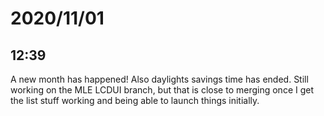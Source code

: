 # 2020/11/01

## 12:39

A new month has happened! Also daylights savings time has ended. Still working
on the MLE LCDUI branch, but that is close to merging once I get the list stuff
working and being able to launch things initially.